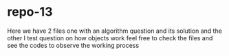 # repo-13
Here we have 2 files one with an algorithm question and its solution and the other I test question on how objects work
feel free to check the files and see the codes to observe the working process
